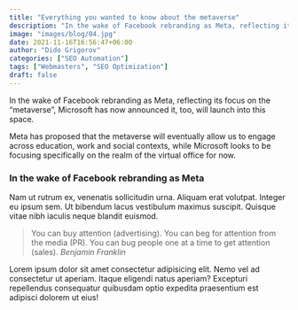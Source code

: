 ```yaml
---
title: "Everything you wanted to know about the metaverse"
description: "In the wake of Facebook rebranding as Meta, reflecting its focus on the “metaverse”, Microsoft has now announced it, too, will launch into this space."
image: "images/blog/04.jpg"
date: 2021-11-16T16:56:47+06:00
author: "Dido Grigorov"
categories: ["SEO Automation"]
tags: ["Webmasters", "SEO Optimization"]
draft: false
---
```


In the wake of Facebook rebranding as Meta, reflecting its focus on the “metaverse”, Microsoft has now announced it, too, will launch into this space.

Meta has proposed that the metaverse will eventually allow us to engage across education, work and social contexts, while Microsoft looks to be focusing specifically on the realm of the virtual office for now.

### In the wake of Facebook rebranding as Meta
Nam ut rutrum ex, venenatis sollicitudin urna. Aliquam erat volutpat. Integer eu ipsum sem. Ut bibendum lacus vestibulum maximus suscipit. Quisque vitae nibh iaculis neque blandit euismod.

> You can buy attention (advertising). You can beg for attention from the media (PR). You can bug people one at a time to get attention (sales).
<cite>Benjamin Franklin</cite>

Lorem ipsum dolor sit amet consectetur adipisicing elit. Nemo vel ad consectetur ut aperiam. Itaque eligendi natus aperiam? Excepturi repellendus consequatur quibusdam optio expedita praesentium est adipisci dolorem ut eius!